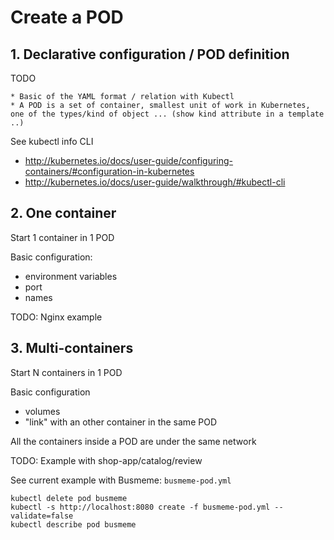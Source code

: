 # Create a POD

## 1. Declarative configuration / POD definition

TODO 

    * Basic of the YAML format / relation with Kubectl 
    * A POD is a set of container, smallest unit of work in Kubernetes, one of the types/kind of object ... (show kind attribute in a template ..)

See kubectl info CLI

* http://kubernetes.io/docs/user-guide/configuring-containers/#configuration-in-kubernetes
* http://kubernetes.io/docs/user-guide/walkthrough/#kubectl-cli

## 2. One container 

Start 1 container in 1 POD

Basic configuration:
* environment variables
* port
* names

TODO: Nginx example

## 3. Multi-containers

Start N containers in 1 POD

Basic configuration
* volumes
* "link" with an other container in the same POD

All the containers inside a POD are under the same network

TODO: Example with shop-app/catalog/review

See current example with Busmeme: `busmeme-pod.yml`



```
kubectl delete pod busmeme
kubectl -s http://localhost:8080 create -f busmeme-pod.yml --validate=false
kubectl describe pod busmeme
```